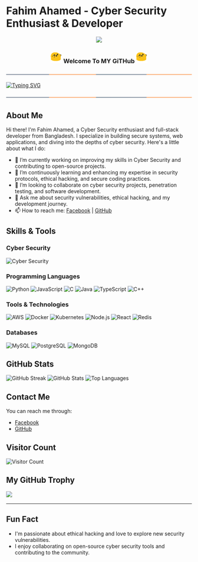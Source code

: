 # Fahim Ahamed - Cyber Security Enthusiast & Developer

<p align="center"><img src="https://img.shields.io/badge/I Am %20A BANGLADESHI- PROGRAMMER-green?colorA=%23ff0000&colorB=%23017e40&style=flat-square">
 
<h3 align="center">
  <img src="gif.gif" width="30">
 Welcome To MY GiTHub
  <img src="gif.gif" width="30">
</h3>
 
<img align="center" alt="line" src="line-1.svg">
 
[![Typing SVG](https://readme-typing-svg.herokuapp.com?color=%23F70B10&size=27&lines=FAhim-Ahamed;+It's+Not+Just+My+Name;It's+A+Brand)](https://git.io/typing-svg)
 
</p>
 
<img align="center" alt="line" src="line-1.svg">

## About Me

Hi there! I'm Fahim Ahamed, a Cyber Security enthusiast and full-stack developer from Bangladesh. I specialize in building secure systems, web applications, and diving into the depths of cyber security. Here's a little about what I do:

- 🔭 I’m currently working on improving my skills in Cyber Security and contributing to open-source projects.
- 🌱 I’m continuously learning and enhancing my expertise in security protocols, ethical hacking, and secure coding practices.
- 👯 I’m looking to collaborate on cyber security projects, penetration testing, and software development.
- 💬 Ask me about security vulnerabilities, ethical hacking, and my development journey.
- 📫 How to reach me: [Facebook](https://www.facebook.com/devilsnigdho.00) | [GitHub](https://github.com/fahimahamed1)

## Skills & Tools

### Cyber Security
![Cyber Security](https://camo.githubusercontent.com/ebf84be3c9b929b89ce2dbe8489c6df660a086d4785f432186b654cab36616c3/68747470733a2f2f6a2e746f7034746f702e696f2f705f31393636736b677738302e6a7067)

### Programming Languages
![Python](https://img.shields.io/badge/-Python-000?&logo=Python&logoColor=white)
![JavaScript](https://img.shields.io/badge/-JavaScript-000?&logo=JavaScript&logoColor=yellow)
![C](https://img.shields.io/badge/-C-000?&logo=C&logoColor=white)
![Java](https://img.shields.io/badge/-Java-000?&logo=Java&logoColor=007396)
![TypeScript](https://img.shields.io/badge/-TypeScript-000?&logo=TypeScript)
![C++](https://img.shields.io/badge/-C++-000?&logo=c%2b%2b&logoColor=00599C)

### Tools & Technologies
![AWS](https://img.shields.io/badge/-AWS-000?&logo=Amazon-AWS&logoColor=F90)
![Docker](https://img.shields.io/badge/-Docker-000?&logo=Docker)
![Kubernetes](https://img.shields.io/badge/-Kubernetes-000?&logo=Kubernetes)
![Node.js](https://img.shields.io/badge/-Node.js-000?&logo=node.js)
![React](https://img.shields.io/badge/-React-000?&logo=React)
![Redis](https://img.shields.io/badge/-Redis-000?&logo=Redis)

### Databases
![MySQL](https://img.shields.io/badge/-MySQL-00000F?style=for-the-badge&logo=mysql&logoColor=white)
![PostgreSQL](https://img.shields.io/badge/-PostgreSQL-316192?style=for-the-badge&logo=postgresql&logoColor=white)
![MongoDB](https://img.shields.io/badge/-MongoDB-4EA94B?style=for-the-badge&logo=mongodb&logoColor=white)

## GitHub Stats

![GitHub Streak](http://github-readme-streak-stats.herokuapp.com?user=fahimahamed1&theme=merko&date_format=M%20j%5B%2C%20Y%5D)
![GitHub Stats](https://github-readme-stats.vercel.app/api?username=fahimahamed1&theme=merko)
![Top Languages](https://github-readme-stats.anuraghazra1.vercel.app/api/top-langs/?username=fahimahamed1&layout=compact&theme=chartreuse-dark)

## Contact Me

You can reach me through:

- [Facebook](https://www.facebook.com/devilsnigdho.00)
- [GitHub](https://github.com/fahimahamed1)

## Visitor Count

![Visitor Count](https://profile-counter.glitch.me/fahimahamed1/count.svg)

## My GitHub Trophy

<a href="https://github.com/fahimahamed1">
  <img width="550" src="https://github-profile-trophy.vercel.app/?username=fahimahamed1&theme=dracula&no-frame=true&title=Followers,Stars,Commit,Repository,Issues" />
</a>

---

## Fun Fact
- I'm passionate about ethical hacking and love to explore new security vulnerabilities.
- I enjoy collaborating on open-source cyber security tools and contributing to the community.
